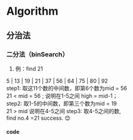 # Algorithm
## 分治法
### 二分法（binSearch）
  1. 例：find 21  
  
   5 | 13 | 19 | 21 | 37 | 56 | 64 | 75 | 80 | 92  
 step1: 取这11个数的中间数，即第6个数为mid = 56  
        21 < mid = 56 ; 说明在1-5之间 high = mid-1；   
  step2: 取1-5的中间数，即第三个数为mid = 19  
        21 > mid 说明在4-5之间 
  step3: 取4-5之间的数,  
        find no.4 =21 success. :blush:  
#### code    
